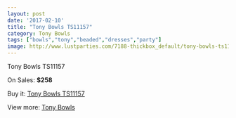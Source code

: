 ```yaml
---
layout: post
date: '2017-02-10'
title: "Tony Bowls TS11157"
category: Tony Bowls
tags: ["bowls","tony","beaded","dresses","party"]
image: http://www.lustparties.com/7188-thickbox_default/tony-bowls-ts11157.jpg
---
```

Tony Bowls TS11157

On Sales: **$258**
<a href="https://www.lustparties.com/en/tony-bowls/2443-tony-bowls-ts11157.html"><amp-img layout="responsive" width="600" height="600" src="//www.lustparties.com/7188-thickbox_default/tony-bowls-ts11157.jpg" alt="Tony Bowls TS11157 0" /></a>
<a href="https://www.lustparties.com/en/tony-bowls/2443-tony-bowls-ts11157.html"><amp-img layout="responsive" width="600" height="600" src="//www.lustparties.com/7195-thickbox_default/tony-bowls-ts11157.jpg" alt="Tony Bowls TS11157 1" /></a>
<a href="https://www.lustparties.com/en/tony-bowls/2443-tony-bowls-ts11157.html"><amp-img layout="responsive" width="600" height="600" src="//www.lustparties.com/7194-thickbox_default/tony-bowls-ts11157.jpg" alt="Tony Bowls TS11157 2" /></a>
<a href="https://www.lustparties.com/en/tony-bowls/2443-tony-bowls-ts11157.html"><amp-img layout="responsive" width="600" height="600" src="//www.lustparties.com/7193-thickbox_default/tony-bowls-ts11157.jpg" alt="Tony Bowls TS11157 3" /></a>
<a href="https://www.lustparties.com/en/tony-bowls/2443-tony-bowls-ts11157.html"><amp-img layout="responsive" width="600" height="600" src="//www.lustparties.com/7192-thickbox_default/tony-bowls-ts11157.jpg" alt="Tony Bowls TS11157 4" /></a>
<a href="https://www.lustparties.com/en/tony-bowls/2443-tony-bowls-ts11157.html"><amp-img layout="responsive" width="600" height="600" src="//www.lustparties.com/7191-thickbox_default/tony-bowls-ts11157.jpg" alt="Tony Bowls TS11157 5" /></a>
<a href="https://www.lustparties.com/en/tony-bowls/2443-tony-bowls-ts11157.html"><amp-img layout="responsive" width="600" height="600" src="//www.lustparties.com/7190-thickbox_default/tony-bowls-ts11157.jpg" alt="Tony Bowls TS11157 6" /></a>
<a href="https://www.lustparties.com/en/tony-bowls/2443-tony-bowls-ts11157.html"><amp-img layout="responsive" width="600" height="600" src="//www.lustparties.com/7189-thickbox_default/tony-bowls-ts11157.jpg" alt="Tony Bowls TS11157 7" /></a>

Buy it: [Tony Bowls TS11157](https://www.lustparties.com/en/tony-bowls/2443-tony-bowls-ts11157.html "Tony Bowls TS11157")

View more: [Tony Bowls](https://www.lustparties.com/en/5-tony-bowls "Tony Bowls")